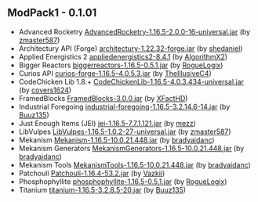 ## ModPack1 - 0.1.01
- Advanced Rocketry [AdvancedRocketry-1.16.5-2.0.0-16-universal.jar](https://www.curseforge.com/minecraft/mc-mods/advanced-rocketry/files/3439186) (by [
zmaster587](https://www.curseforge.com/members/zmaster587/projects))
- Architectury API (Forge) [architectury-1.22.32-forge.jar](https://www.curseforge.com/minecraft/mc-mods/architectury-forge/files/3415041) (by [shedaniel](https://www.curseforge.com/members/shedaniel/projects))
- Applied Energistics 2 [appliedenergistics2-8.4.1](https://www.curseforge.com/minecraft/mc-mods/applied-energistics-2/files/3455386) (by [AlgorithmX2](https://www.curseforge.com/members/algorithmx2/projects))
- Bigger Reactors [biggerreactors-1.16.5-0.5.1.jar](https://www.curseforge.com/minecraft/mc-mods/biggerreactors/files/3407098) (by [RogueLogix](https://www.curseforge.com/members/roguelogix/projects))
- Curios API [curios-forge-1.16.5-4.0.5.3.jar](https://www.curseforge.com/minecraft/mc-mods/curios/files/3456953) (by [TheIllusiveC4](https://www.curseforge.com/members/theillusivec4/projects))
- CodeChicken Lib 1.8.+ [CodeChickenLib-1.16.5-4.0.3.434-universal.jar](https://www.curseforge.com/minecraft/mc-mods/codechicken-lib-1-8/files/3456069) (by [covers1624](https://www.curseforge.com/members/covers1624/projects))
- FramedBlocks [FramedBlocks-3.0.0.jar](https://www.curseforge.com/minecraft/mc-mods/framedblocks/download/3453471) (by [XFactHD](https://www.curseforge.com/members/xfacthd/projects))
- Industrial Foregoing [industrial-foregoing-1.16.5-3.2.14.6-14.jar](https://www.curseforge.com/minecraft/mc-mods/industrial-foregoing/files/3446262) (by [Buuz135](https://www.curseforge.com/members/buuz135/projects))
- Just Enough Items (JEI) [jei-1.16.5-7.7.1.121.jar](https://www.curseforge.com/minecraft/mc-mods/jei/files/3438494) (by [mezz](https://www.curseforge.com/members/mezz/projects))
- LibVulpes [LibVulpes-1.16.5-1.0.2-27-universal.jar](https://www.curseforge.com/minecraft/mc-mods/libvulpes/files/3456912) (by [zmaster587](https://www.curseforge.com/members/zmaster587/projects))
- Mekanism [Mekanism-1.16.5-10.0.21.448.jar](https://www.curseforge.com/minecraft/mc-mods/mekanism/files/3206392) (by [bradyaidanc](https://www.curseforge.com/members/bradyaidanc/projects))
- Mekanism Generators [MekanismGenerators-1.16.5-10.0.21.448.jar](https://www.curseforge.com/minecraft/mc-mods/mekanism-generators/files/3206395) (by [bradyaidanc](https://www.curseforge.com/members/bradyaidanc/projects))
- Mekanism Tools [MekanismTools-1.16.5-10.0.21.448.jar](https://www.curseforge.com/minecraft/mc-mods/mekanism-tools/files/3206396) (by [bradyaidanc](https://www.curseforge.com/members/bradyaidanc/projects))
- Patchouli [Patchouli-1.16.4-53.2.jar](https://www.curseforge.com/minecraft/mc-mods/patchouli/files/3459118) (by [Vazkii](https://www.curseforge.com/members/vazkii/projects))
- Phosphophyllite [phosphophyllite-1.16.5-0.5.1.jar](https://www.curseforge.com/minecraft/mc-mods/phosphophyllite/files/3397407) (by [RogueLogix](https://www.curseforge.com/members/roguelogix/projects))
- Titanium [titanium-1.16.5-3.2.8.5-20.jar](https://www.curseforge.com/minecraft/mc-mods/titanium/files/3446253) (by [Buuz135](https://www.curseforge.com/members/buuz135/projects))

